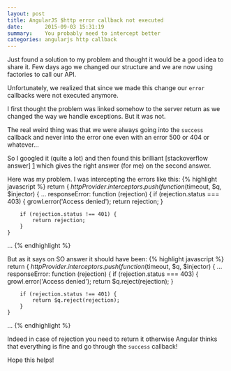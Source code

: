```yaml
---
layout: post
title: AngularJS $http error callback not executed
date:       2015-09-03 15:31:19
summary:    You probably need to intercept better
categories: angularjs http callback
---
```


Just found a solution to my problem and thought it would be a good idea to share it.
Few days ago we changed our structure and we are now using factories to call our API.

Unfortunately, we realized that since we made this change our `error` callbacks were not executed anymore.

I first thought the problem was linked somehow to the server return as we changed the way we handle exceptions. But it was not.

The real weird thing was that we were always going into the `success` callback and never into the error one even with an error 500 or 404 or whatever...

So I googled it (quite a lot) and then found this brilliant [stackoverflow answer] [1] which gives the right answer (for me) on the second answer.

Here was my problem. I was intercepting the errors like this:
{% highlight javascript %}
return {
$httpProvider.interceptors.push(function ($timeout, $q, $injector) {
...
	responseError: function (rejection) {
		if (rejection.status === 403) {
			growl.error('Access denied');
			return rejection;
		}

		if (rejection.status !== 401) {
			return rejection;
		}
	}
...
{% endhighlight %}

But as it says on SO answer it should have been:
{% highlight javascript %}
return {
$httpProvider.interceptors.push(function ($timeout, $q, $injector) {
...
	responseError: function (rejection) {
		if (rejection.status === 403) {
			growl.error('Access denied');
			return $q.reject(rejection);
		}

		if (rejection.status !== 401) {
			return $q.reject(rejection);
		}
	}
...
{% endhighlight %}

Indeed in case of rejection you need to return it otherwise Angular thinks that everything is fine and go through the `success` callback!

Hope this helps!

  [1]: http://stackoverflow.com/questions/15888162/angularjs-http-error-function-never-called